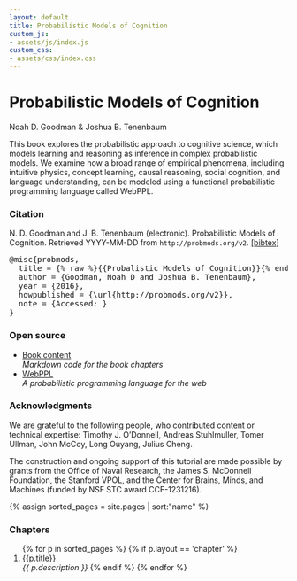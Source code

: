 ```yaml
---
layout: default
title: Probabilistic Models of Cognition
custom_js:
- assets/js/index.js
custom_css:
- assets/css/index.css
---
```


<div id="header">
  <h1 id='title'>Probabilistic Models of Cognition</h1>
  <span class="authors">Noah D. Goodman <span class='ampersand'>&amp;</span> Joshua B. Tenenbaum</span>
</div>

This book explores the probabilistic approach to cognitive science, which models learning and reasoning as inference in complex probabilistic models.
We examine how a broad range of empirical phenomena, including intuitive physics, concept learning, causal reasoning, social cognition, and language understanding, can be modeled using a functional probabilistic programming language called WebPPL.

<div id='left'>

<h3>Citation</h3>
N. D. Goodman and J. B. Tenenbaum (electronic). Probabilistic Models of Cognition. Retrieved <span class="date">YYYY-MM-DD</span> from <code>http://probmods.org/v2</code>. <a id="toggle-bibtex" href="#">[bibtex]</a>

<pre id="bibtex">
@misc{probmods,
  title = {% raw %}{{Probalistic Models of Cognition}}{% endraw %},
  author = {Goodman, Noah D and Joshua B. Tenenbaum},
  year = {2016},
  howpublished = {\url{http://probmods.org/v2}},
  note = {Accessed: <span class="date"></span>}
}
</pre>

<h3>Open source</h3>

<ul>
<li><a href='https://github.com/probmods/probmods2'>Book content</a><br />
<em>Markdown code for the book chapters</em></li>

<li><a href='http://webppl.org'>WebPPL</a><br />
    <em>A probabilistic programming language for the web</em></li>
</ul>

<h3>Acknowledgments</h3>

<p>We are grateful to the following people, who contributed content or technical expertise: Timothy J. O’Donnell, Andreas Stuhlmuller, Tomer Ullman, John McCoy, Long Ouyang, Julius Cheng.</p>

<p>The construction and ongoing support of this tutorial are made possible by grants from the Office of Naval Research, the James S. McDonnell Foundation, the Stanford VPOL, and the Center for Brains, Minds, and Machines (funded by NSF STC award CCF-1231216).</p>
</div>

{% assign sorted_pages = site.pages | sort:"name" %}

<div id="right">

<h3>Chapters</h3>

<ol>
{% for p in sorted_pages %}
    {% if p.layout == 'chapter' %}
    <li><a href="{{ site.baseurl }}{{ p.url }}">{{p.title}}</a></li>
    <em>{{ p.description }}</em>
    {% endif %}
{% endfor %}
</ol>


</div>
